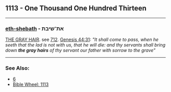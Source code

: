 ## 1113 - One Thousand One Hundred Thirteen

---

### [eth-shebath](/keys/ATh-ShIBTh) - את־שיבת
[THE GRAY HAIR](/keys/ShIBTh). see [712](712). [Genesis 44:31](https://biblehub.com/genesis/44-31.htm): *"It shall come to pass, when he seeth that the lad is not with us, that he will die: and thy servants shall bring down **the gray hairs** of thy servant our father with sorrow to the grave"*

---

### See Also:

- [6](6)
- [Bible Wheel: 1113](https://www.biblewheel.com//GR/GR_Database.php?SearchBy_Gematria=1113)

